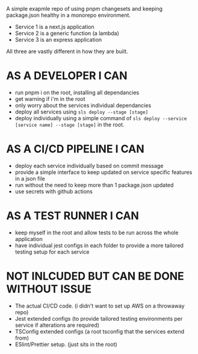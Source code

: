 A simple exapmle repo of using pnpm changesets and keeping package.json healthy in a monorepo environment.

- Service 1 is a next.js application
- Service 2 is a generic function (a lambda)
- Service 3 is an express application

All three are vastly different in how they are built.

# AS A DEVELOPER I CAN

- run pnpm i on the root, installing all dependancies
- get warning if i'm in the root
- only worry about the services individual dependancies
- deploy all services using `sls deploy --stage [stage]`
- deploy individually using a simple command of `sls deploy --service [service name] --stage [stage]` in the root.

# AS A CI/CD PIPELINE I CAN

- deploy each service individually based on commit message
- provide a simple interface to keep updated on service specific features in a json file
- run without the need to keep more than 1 package.json updated
- use secrets with github actions

# AS A TEST RUNNER I CAN

- keep myself in the root and allow tests to be run across the whole application
- have individual jest configs in each folder to provide a more tailored testing setup for each service

# NOT INLCUDED BUT CAN BE DONE WITHOUT ISSUE

- The actual CI/CD code. (i didn't want to set up AWS on a throwaway repo)
- Jest extended configs (to provide tailored testing environments per service if alterations are required)
- TSConfig extended configs (a root tsconfig that the services extend from)
- ESlint/Prettier setup. (just sits in the root)
